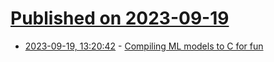 # [Published on 2023-09-19](index.md)

* [2023-09-19, 13:20:42](https://lobste.rs/s/7g4l4h/compiling_ml_models_c_for_fun) - [Compiling ML models to C for fun](https://bernsteinbear.com//blog/compiling-ml-models/)
